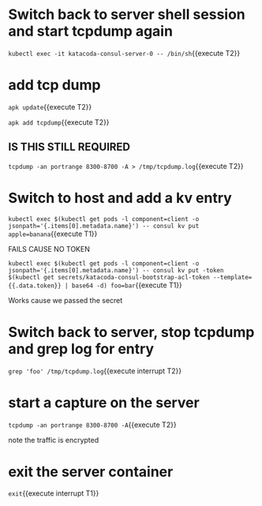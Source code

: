 # Switch back to server shell session and start tcpdump again

`kubectl exec -it katacoda-consul-server-0 -- /bin/sh`{{execute T2}}

# add tcp dump

`apk update`{{execute T2}}

`apk add tcpdump`{{execute T2}}


## IS THIS STILL REQUIRED

`tcpdump -an portrange 8300-8700 -A > /tmp/tcpdump.log`{{execute T2}}

# Switch to host and add a kv entry

`kubectl exec $(kubectl get pods -l component=client -o jsonpath='{.items[0].metadata.name}') -- consul kv put apple=banana`{{execute T1}}

FAILS CAUSE NO TOKEN

`kubectl exec $(kubectl get pods -l component=client -o jsonpath='{.items[0].metadata.name}') -- consul kv put -token $(kubectl get secrets/katacoda-consul-bootstrap-acl-token --template={{.data.token}} | base64 -d) foo=bar`{{execute T1}}

Works cause we passed the secret

# Switch back to server, stop tcpdump and grep log for entry

`grep 'foo' /tmp/tcpdump.log`{{execute interrupt T2}}


# start a capture on the server

`tcpdump -an portrange 8300-8700 -A`{{execute T2}}

note the traffic is encrypted

# exit the server container

`exit`{{execute interrupt T1}}